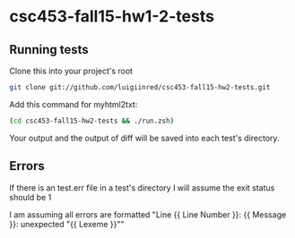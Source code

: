 # csc453-fall15-hw1-2-tests


## Running tests

Clone this into your project's root

```sh
git clone git://github.com/luigiinred/csc453-fall15-hw2-tests.git
```

Add this command for myhtml2txt:

```sh
(cd csc453-fall15-hw2-tests && ./run.zsh)
```

Your output and the output of diff will be saved into each test's directory.



## Errors


If there is an test.err file in a test's directory I will assume the exit status should be 1

I am assuming all errors are formatted "Line {{ Line Number }}: {{ Message }}: unexpected \"{{ Lexeme }}\""
